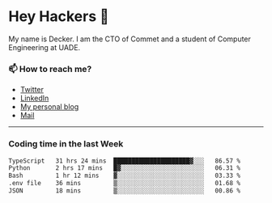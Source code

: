 # Hey Hackers 👋

My name is Decker. I am the CTO of Commet and a student of Computer Engineering at UADE.

### 📫 How to reach me?
- [Twitter](https://x.com/0xDecker) 
- [LinkedIn](https://www.linkedin.com/in/decker-urbano/) 
- [My personal blog](http://decker.sh) 
- [Mail](mailto:me@decker.sh)

---

### Coding time in the last Week

<!--START_SECTION:waka-->

```txt
TypeScript   31 hrs 24 mins  █████████████████████▓░░░   86.57 %
Python       2 hrs 17 mins   █▓░░░░░░░░░░░░░░░░░░░░░░░   06.31 %
Bash         1 hr 12 mins    ▓░░░░░░░░░░░░░░░░░░░░░░░░   03.33 %
.env file    36 mins         ▒░░░░░░░░░░░░░░░░░░░░░░░░   01.68 %
JSON         18 mins         ▒░░░░░░░░░░░░░░░░░░░░░░░░   00.86 %
```

<!--END_SECTION:waka-->
